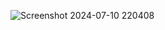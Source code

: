 ![Screenshot 2024-07-10 220408](https://github.com/user-attachments/assets/aec659cf-0aa5-4285-a7f9-7d896d5e0a31)
